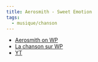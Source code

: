 ```yaml
---
title: Aerosmith - Sweet Emotion
tags:
  - musique/chanson
---
```


- [Aerosmith on WP](https://fr.wikipedia.org/wiki/Aerosmith)
- [La chanson sur WP](https://fr.wikipedia.org/wiki/Sweet_Emotion_(chanson_d%27Aerosmith))
- [YT](https://www.youtube.com/watch?v=82cJgPXU-ik)